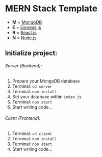 # MERN Stack Template

- **M** = [MongoDB](https://www.mongodb.com)
- **E** = [Express.js](https://expressjs.com)
- **R** = [React.js](https://reactjs.org)
- **N** = [Node.js](https://nodejs.org)

## Initialize project:

###### Server (Backend):

1. Prepare your MongoDB database
2. Terminal: `cd server`
3. Terminal: `npm install`
4. Set your database within `index.js`
5. Terminal: `npm start`
6. Start writing code...

###### Client (Frontend):

1. Terminal: `cd client`
2. Terminal: `npm install`
3. Terminal: `npm start`
4. Start writing code...
